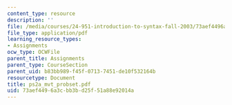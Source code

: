 ```yaml
---
content_type: resource
description: ''
file: /media/courses/24-951-introduction-to-syntax-fall-2003/73aef4496a3cbb3bd25f51a88e92014a_ps2a_mvt_probset.pdf
file_type: application/pdf
learning_resource_types:
- Assignments
ocw_type: OCWFile
parent_title: Assignments
parent_type: CourseSection
parent_uid: b83bb989-f45f-0713-7451-de10f532164b
resourcetype: Document
title: ps2a_mvt_probset.pdf
uid: 73aef449-6a3c-bb3b-d25f-51a88e92014a
---
```


